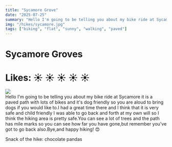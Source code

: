 ```yaml
---
title: "Sycamore Grove"
date: "2025-07-25"
summary: "Hello I'm going to be telling you about my bike ride at Sycamore..."
img: "/hikes/sycamore.jpg"
tags: ["biking", "flat", "sunny", "walking", "paved"]
---
```


# Sycamore Groves

# Likes: :sunny: :sunny: :sunny: :sunny: :sunny:

<img src="/hikes/sycamore.jpg" className="m-auto w-max-[1024px] my-[16px]"/>

<div className="text-justify mb-[24px]">
Hello I'm going to be telling you about my bike ride at Sycamore it is a paved path with lots of bikes and it's dog friendly so you are aloud to bring dogs if you would like to.I had a great time there and I think that it is very safe and child friendly I was able to go back and forth at my own will so I think the hiking area is pretty safe.You can see a lot of trees and the path has mile marks so you can see how far you have gone,but remember you've got to go back also.Bye,and happy hiking!   &#128525

Snack of the hike: chocolate pandas
</div>
